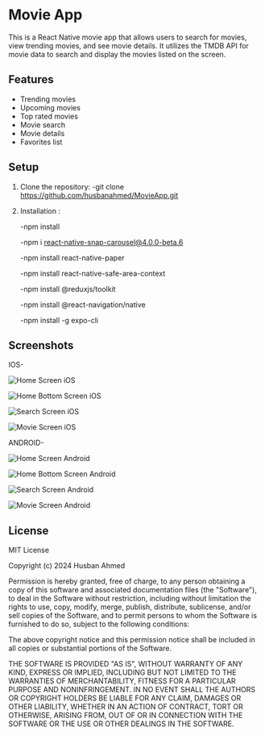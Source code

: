 # Movie App

This is a React Native movie app that allows users to search for movies, view trending movies, and see movie details. It utilizes the TMDB API for movie data to search and display the movies listed on the screen.

## Features

- Trending movies
- Upcoming movies
- Top rated movies
- Movie search
- Movie details
- Favorites list

## Setup

1. Clone the repository:
   -git clone https://github.com/husbanahmed/MovieApp.git

2. Installation :

   -npm install

   -npm i react-native-snap-carousel@4.0.0-beta.6

   -npm install react-native-paper

   -npm install react-native-safe-area-context

   -npm install @reduxjs/toolkit

   -npm install @react-navigation/native

   -npm install -g expo-cli

## Screenshots

IOS-

![Home Screen iOS](screenshots/screenshot_home_bottom_ios.png)

![Home Bottom Screen iOS](screenshots/screenshot_home_ios.png)

![Search Screen iOS](screenshots/screenshot_search_screen_ios.png)

![Movie Screen iOS](screenshots/screenshot_movie_screen_ios.png)

ANDROID-

![Home Screen Android](screenshots/screenshot_home_screen_android.png)

![Home Bottom Screen Android](screenshots/screenshot_home_bottom_screen_android.png)

![Search Screen Android](screenshots/screenshot_search_screen_android.png)

![Movie Screen Android](screenshots/screenshot_movie_screen_android.png)

## License

MIT License

Copyright (c) 2024 Husban Ahmed

Permission is hereby granted, free of charge, to any person obtaining a copy
of this software and associated documentation files (the "Software"), to deal
in the Software without restriction, including without limitation the rights
to use, copy, modify, merge, publish, distribute, sublicense, and/or sell
copies of the Software, and to permit persons to whom the Software is
furnished to do so, subject to the following conditions:

The above copyright notice and this permission notice shall be included in all
copies or substantial portions of the Software.

THE SOFTWARE IS PROVIDED "AS IS", WITHOUT WARRANTY OF ANY KIND, EXPRESS OR
IMPLIED, INCLUDING BUT NOT LIMITED TO THE WARRANTIES OF MERCHANTABILITY,
FITNESS FOR A PARTICULAR PURPOSE AND NONINFRINGEMENT. IN NO EVENT SHALL THE
AUTHORS OR COPYRIGHT HOLDERS BE LIABLE FOR ANY CLAIM, DAMAGES OR OTHER
LIABILITY, WHETHER IN AN ACTION OF CONTRACT, TORT OR OTHERWISE, ARISING FROM,
OUT OF OR IN CONNECTION WITH THE SOFTWARE OR THE USE OR OTHER DEALINGS IN THE
SOFTWARE.
